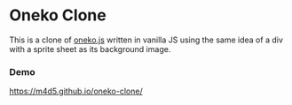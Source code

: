# Oneko Clone

This is a clone of [oneko.js](https://github.com/adryd325/oneko.js/) written in vanilla JS using the same idea of a div
with a sprite sheet as its background image.

### Demo
https://m4d5.github.io/oneko-clone/